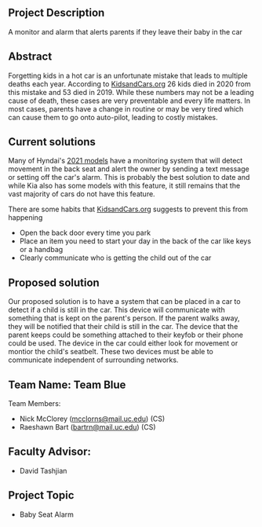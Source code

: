 ## Project Description
A monitor and alarm that alerts parents if they leave their baby in the car

## Abstract
Forgetting kids in a hot car is an unfortunate mistake that leads to multiple deaths each year. According to [KidsandCars.org](https://www.kidsandcars.org/how-kids-get-hurt/heat-stroke/) 26 kids died in 2020 from this mistake and 53 died in 2019. While these numbers may not be a leading cause of death, these cases are very preventable and every life matters. In most cases, parents have a change in routine or may be very tired which can cause them to go onto auto-pilot, leading to costly mistakes.

## Current solutions
Many of Hyndai's [2021 models](https://www.hyundainews.com/en-us/releases/3312) have a monitoring system that will detect movement in the back seat and alert the owner by sending a text message or setting off the car's alarm. This is probably the best solution to date and while Kia also has some models with this feature, it still remains that the vast majority of cars do not have this feature.

There are some habits that [KidsandCars.org](https://www.kidsandcars.org) suggests to prevent this from happening
- Open the back door every time you park
- Place an item you need to start your day in the back of the car like keys or a handbag
- Clearly communicate who is getting the child out of the car

## Proposed solution
Our proposed solution is to have a system that can be placed in a car to detect if a child is still in the car. This device will communicate with something that is kept on the parent's person. If the parent walks away, they will be notified that their child is still in the car. The device that the parent keeps could be something attached to their keyfob or their phone could be used. The device in the car could either look for movement or montior the child's seatbelt. These two devices must be able to communicate independent of surrounding networks.

## Team Name: Team Blue
Team Members:
- Nick McClorey (mcclorns@mail.uc.edu)  (CS)
- Raeshawn Bart (bartrn@mail.uc.edu)    (CS)

## Faculty Advisor:
* David Tashjian

## Project Topic
* Baby Seat Alarm 
